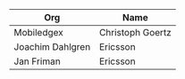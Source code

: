 | Org                    | Name                                                |
| -----------------------| ----------------------------------------------------|
|Mobiledgex              |  Christoph Goertz                                   |
|Joachim Dahlgren        |  Ericsson                                           |
|Jan Friman              |  Ericsson                                           |

